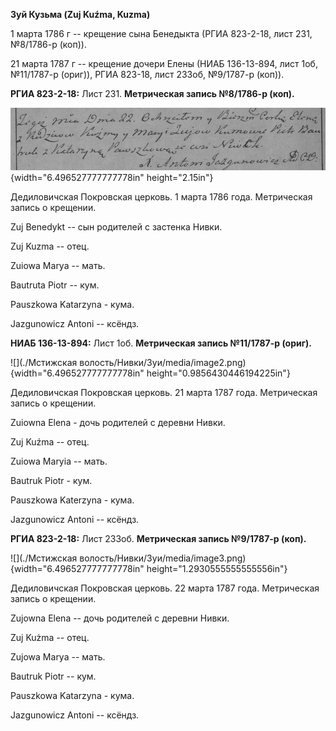 **Зуй Кузьма (Zuj Kuźma, Kuzma)**

1 марта 1786 г -- крещение сына Бенедыкта (РГИА 823-2-18, лист 231,
№8/1786-р (коп)).

21 марта 1787 г -- крещение дочери Елены (НИАБ 136-13-894, лист 1об,
№11/1787-р (ориг)), РГИА 823-18, лист 233об, №9/1787-р (коп)).

**РГИА 823-2-18:** Лист 231. **Метрическая запись №8/1786-р (коп).**

![](./media/120c4fa0da0ea610297aa28d7fb4721d6e96246b.png){width="6.496527777777778in"
height="2.15in"}

Дедиловичская Покровская церковь. 1 марта 1786 года. Метрическая запись
о крещении.

Zuj Benedykt -- сын родителей с застенка Нивки.

Zuj Kuzma -- отец.

Zuiowa Marya -- мать.

Bautruta Piotr -- кум.

Pauszkowa Katarzyna - кума.

Jazgunowicz Antoni -- ксёндз.

**НИАБ 136-13-894:** Лист 1об. **Метрическая запись №11/1787-р (ориг).**

![](./Мстижская волость/Нивки/Зуи/media/image2.png){width="6.496527777777778in"
height="0.9856430446194225in"}

Дедиловичская Покровская церковь. 21 марта 1787 года. Метрическая запись
о крещении.

Zuiowna Elena - дочь родителей с деревни Нивки.

Zuj Kuźma -- отец.

Zuiowa Maryia -- мать.

Bautruk Piotr - кум.

Pauszkowa Katerzyna - кума.

Jazgunowicz Antoni -- ксёндз.

**РГИА 823-2-18:** Лист 233об. **Метрическая запись №9/1787-р (коп).**

![](./Мстижская волость/Нивки/Зуи/media/image3.png){width="6.496527777777778in"
height="1.2930555555555556in"}

Дедиловичская Покровская церковь. 22 марта 1787 года. Метрическая запись
о крещении.

Zujowna Elena -- дочь родителей с деревни Нивки.

Zuj Kużma -- отец.

Zujowa Marya -- мать.

Bautruk Piotr -- кум.

Pauszkowa Katarzyna - кума.

Jazgunowicz Antoni -- ксёндз.
